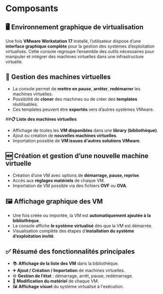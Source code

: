 # Composants

## **🖥️ Environnement graphique de virtualisation**

Une fois **VMware Workstation 17** installé, l’utilisateur dispose d’une **interface graphique complète** pour la gestion des systèmes d’exploitation virtualisés. Cette console regroupe l’ensemble des outils nécessaires pour manipuler et intégrer des machines virtuelles dans une infrastructure virtuelle.



## **🔄 Gestion des machines virtuelles**

- La console permet de **mettre en pause**, **arrêter**, **redémarrer** les machines virtuelles.
- Possibilité de **cloner** des machines ou de créer des **templates** réutilisables.
- Ces templates peuvent être **exportés** vers d’autres systèmes VMware.



##**📋 Liste des machines virtuelles**

- Affichage de toutes les **VM disponibles** dans une **library (bibliothèque)**.
- Ajout ou création de **nouvelles machines virtuelles**.
- Importation possible de **VM issues d'autres solutions VMware**.



## **🆕 Création et gestion d’une nouvelle machine virtuelle**

- Création d’une VM avec options de **démarrage, pause, reprise**.
- Accès aux **réglages matériels** de chaque VM.
- Importation de VM possible via des fichiers **OVF** ou **OVA**.



## **🖼️ Affichage graphique des VM**

- Une fois créée ou importée, la VM est **automatiquement ajoutée à la bibliothèque**.
- La console affiche **le système virtualisé** dès que la VM est démarrée.
- Visualisation complète des étapes d’**installation du système d’exploitation invité**.



## **✅ Résumé des fonctionnalités principales**

- 📚 **Affichage de la liste des VM** dans la bibliothèque.
- ➕ **Ajout / Création / Importation** de machines virtuelles.
- ⚙️ **Gestion de l’état** : démarrage, arrêt, pause, redémarrage.
- 🧩 **Modification du matériel** de chaque VM.
- 🖼️ **Affichage visuel** du système virtualisé à l'exécution.


